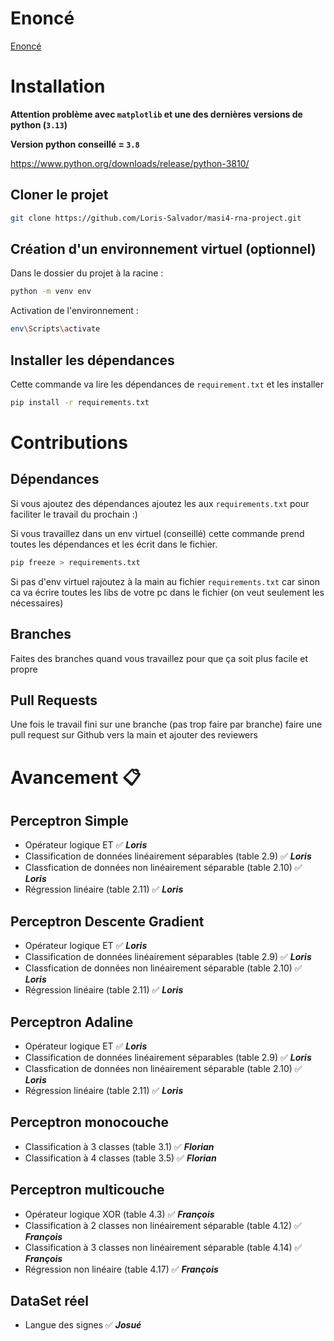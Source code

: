# Enoncé

[Enoncé](Enonce.pdf)

# Installation

**Attention problème avec `matplotlib` et une des dernières versions de python (`3.13`)**

**Version python conseillé = `3.8`**

https://www.python.org/downloads/release/python-3810/

## Cloner le projet 

```bash
git clone https://github.com/Loris-Salvador/masi4-rna-project.git
```

## Création d'un environnement virtuel (optionnel)

Dans le dossier du projet à la racine :

```bash
python -m venv env
```

Activation de l'environnement : 

```bash
env\Scripts\activate
```

## Installer les dépendances

Cette commande va lire les dépendances de `requirement.txt` et les installer

```bash
pip install -r requirements.txt
```

# Contributions

## Dépendances

Si vous ajoutez des dépendances ajoutez les aux `requirements.txt` pour faciliter le travail du prochain :)

Si vous travaillez dans un env virtuel (conseillé) cette commande prend toutes les dépendances et les écrit dans le fichier.

```bash
pip freeze > requirements.txt
```

Si pas d'env virtuel rajoutez à la main au fichier `requirements.txt` car sinon ca va écrire toutes les libs de votre pc dans le fichier (on veut seulement les nécessaires)


## Branches

Faites des branches quand vous travaillez pour que ça soit plus facile et propre 

## Pull Requests

Une fois le travail fini sur une branche (pas trop faire par branche) faire une pull request sur Github vers la main et ajouter des reviewers 


# Avancement  📋 

## Perceptron Simple

- Opérateur logique ET ✅ ***Loris***
- Classification de données linéairement séparables (table 2.9) ✅ ***Loris***
- Classfication de données non linéairement séparable (table 2.10) ✅ ***Loris***
- Régression linéaire (table 2.11) ✅ ***Loris***

## Perceptron Descente Gradient

- Opérateur logique ET ✅ ***Loris***
- Classification de données linéairement séparables (table 2.9) ✅ ***Loris***
- Classfication de données non linéairement séparable (table 2.10) ✅ ***Loris***
- Régression linéaire (table 2.11) ✅ ***Loris***


## Perceptron Adaline

- Opérateur logique ET ✅ ***Loris***
- Classification de données linéairement séparables (table 2.9) ✅ ***Loris***
- Classfication de données non linéairement séparable (table 2.10) ✅ ***Loris***
- Régression linéaire (table 2.11) ✅ ***Loris***

## Perceptron monocouche

- Classification à 3 classes (table 3.1) ✅ ***Florian***
- Classification à 4 classes (table 3.5) ✅ ***Florian***

## Perceptron multicouche

- Opérateur logique XOR (table 4.3) ✅ ***François***
- Classification à 2 classes non linéairement séparable (table 4.12) ✅ ***François***
- Classification à 3 classes non linéairement séparable (table 4.14) ✅ ***François***
- Régression non linéaire (table 4.17) ✅ ***François***

## DataSet réel

- Langue des signes ✅ ***Josué***
